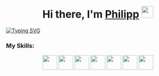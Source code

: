 <h1 align="center">Hi there, I'm <a href="" target="_blank">Philipp</a> 
<img src="https://github.com/blackcater/blackcater/raw/main/images/Hi.gif" height="32"/></h1>

<a href="https://git.io/typing-svg"><img src="https://readme-typing-svg.demolab.com?font=Fira+Code&weight=500&pause=1000&width=435&lines=frontend+developer" alt="Typing SVG" /></a>

### My Skills:
<p align="center">
<img src="https://img.shields.io/badge/HTML-239120?style=for-the-badge&logo=html5&logoColor=white" height="40">
  <img src="https://img.shields.io/badge/CSS-239120?&style=for-the-badge&logo=css3&logoColor=white" height="40">
  <img src="https://img.shields.io/badge/JavaScript-F7DF1E?style=for-the-badge&logo=JavaScript&logoColor=white" height="40">
  <img src="https://img.shields.io/badge/Node.js-43853D?style=for-the-badge&logo=node.js&logoColor=white" height="40">
  <img src="https://img.shields.io/badge/TypeScript-007ACC?style=for-the-badge&logo=typescript&logoColor=white" height="40">
  <img src="https://img.shields.io/badge/Sass-CC6699?style=for-the-badge&logo=sass&logoColor=white" height="40">
  <img src="https://img.shields.io/badge/React-20232A?style=for-the-badge&logo=react&logoColor=61DAFB" height="40">
</p>
